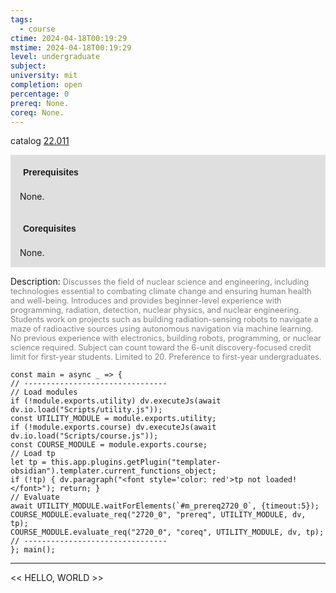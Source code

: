 ```yaml
---
tags:
  - course
ctime: 2024-04-18T00:19:29
mstime: 2024-04-18T00:19:29
level: undergraduate
subject: 
university: mit
completion: open
percentage: 0
prereq: None.
coreq: None.
---
```


catalog [22.011](http://student.mit.edu/catalog/m22a.html#22.011)

<span style="display: block; padding: 15px; background-color: rgb(100, 100, 100, 0.2);"><font id="m_prereq2720_0" style="display: block; font-family: Arial, sans-serif; font-weight: bold; padding: 5px">Prerequisites</font><br><span id="prereq2720_0">None.</span></span>
<span style="display: block; padding: 15px; background-color: rgb(100, 100, 100, 0.2);"><font id="m_coreq2720_0" style="display: block; font-family: Arial, sans-serif; font-weight: bold; padding: 5px">Corequisites</font><br><span id="coreq2720_0">None.</span></span>

<font style="">Description:</font>
<font style="color: grey; font-size: 0.8rem;">Discusses the field of nuclear science and engineering, including technologies essential to combating climate change and ensuring human health and well-being. Introduces and provides beginner-level experience with programming, radiation, detection, nuclear physics, and nuclear engineering. Students work on projects such as building radiation-sensing robots to navigate a maze of radioactive sources using autonomous navigation via machine learning. No previous experience with electronics, building robots, programming, or nuclear science required. Subject can count toward the 6-unit discovery-focused credit limit for first-year students. Limited to 20. Preference to first-year undergraduates.</font>

```dataviewjs
const main = async _ => {
// --------------------------------
// Load modules
if (!module.exports.utility) dv.executeJs(await dv.io.load("Scripts/utility.js"));
const UTILITY_MODULE = module.exports.utility;
if (!module.exports.course) dv.executeJs(await dv.io.load("Scripts/course.js"));
const COURSE_MODULE = module.exports.course;
// Load tp
let tp = this.app.plugins.getPlugin("templater-obsidian").templater.current_functions_object;
if (!tp) { dv.paragraph("<font style='color: red'>tp not loaded!</font>"); return; }
// Evaluate
await UTILITY_MODULE.waitForElements(`#m_prereq2720_0`, {timeout:5});
COURSE_MODULE.evaluate_req("2720_0", "prereq", UTILITY_MODULE, dv, tp);
COURSE_MODULE.evaluate_req("2720_0", "coreq", UTILITY_MODULE, dv, tp);
// --------------------------------
}; main();
```

---

<< HELLO, WORLD >>
